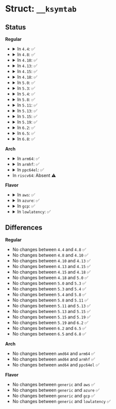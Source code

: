 # Struct: <code>__ksymtab</code>

## Status
<b>Regular</b>
<ul>
<li>
<details>
<summary>In <code>4.4</code>: ✅</summary>

```c
struct __ksymtab {
    long unsigned int value;
    const char *mod_name;
    long unsigned int mod_start;
    long unsigned int mod_end;
    const char *sec_name;
    long unsigned int sec_start;
    long unsigned int sec_end;
    const char *sym_name;
    long unsigned int sym_start;
    long unsigned int sym_end;
};
```
</details>
</li>
<li>
<details>
<summary>In <code>4.8</code>: ✅</summary>

```c
struct __ksymtab {
    long unsigned int value;
    const char *mod_name;
    long unsigned int mod_start;
    long unsigned int mod_end;
    const char *sec_name;
    long unsigned int sec_start;
    long unsigned int sec_end;
    const char *sym_name;
    long unsigned int sym_start;
    long unsigned int sym_end;
};
```
</details>
</li>
<li>
<details>
<summary>In <code>4.10</code>: ✅</summary>

```c
struct __ksymtab {
    long unsigned int value;
    const char *mod_name;
    long unsigned int mod_start;
    long unsigned int mod_end;
    const char *sec_name;
    long unsigned int sec_start;
    long unsigned int sec_end;
    const char *sym_name;
    long unsigned int sym_start;
    long unsigned int sym_end;
};
```
</details>
</li>
<li>
<details>
<summary>In <code>4.13</code>: ✅</summary>

```c
struct __ksymtab {
    long unsigned int value;
    const char *mod_name;
    long unsigned int mod_start;
    long unsigned int mod_end;
    const char *sec_name;
    long unsigned int sec_start;
    long unsigned int sec_end;
    const char *sym_name;
    long unsigned int sym_start;
    long unsigned int sym_end;
};
```
</details>
</li>
<li>
<details>
<summary>In <code>4.15</code>: ✅</summary>

```c
struct __ksymtab {
    long unsigned int value;
    const char *mod_name;
    long unsigned int mod_start;
    long unsigned int mod_end;
    const char *sec_name;
    long unsigned int sec_start;
    long unsigned int sec_end;
    const char *sym_name;
    long unsigned int sym_start;
    long unsigned int sym_end;
};
```
</details>
</li>
<li>
<details>
<summary>In <code>4.18</code>: ✅</summary>

```c
struct __ksymtab {
    long unsigned int value;
    const char *mod_name;
    long unsigned int mod_start;
    long unsigned int mod_end;
    const char *sec_name;
    long unsigned int sec_start;
    long unsigned int sec_end;
    const char *sym_name;
    long unsigned int sym_start;
    long unsigned int sym_end;
};
```
</details>
</li>
<li>
<details>
<summary>In <code>5.0</code>: ✅</summary>

```c
struct __ksymtab {
    long unsigned int value;
    const char *mod_name;
    long unsigned int mod_start;
    long unsigned int mod_end;
    const char *sec_name;
    long unsigned int sec_start;
    long unsigned int sec_end;
    const char *sym_name;
    long unsigned int sym_start;
    long unsigned int sym_end;
};
```
</details>
</li>
<li>
<details>
<summary>In <code>5.3</code>: ✅</summary>

```c
struct __ksymtab {
    long unsigned int value;
    const char *mod_name;
    long unsigned int mod_start;
    long unsigned int mod_end;
    const char *sec_name;
    long unsigned int sec_start;
    long unsigned int sec_end;
    const char *sym_name;
    long unsigned int sym_start;
    long unsigned int sym_end;
};
```
</details>
</li>
<li>
<details>
<summary>In <code>5.4</code>: ✅</summary>

```c
struct __ksymtab {
    long unsigned int value;
    const char *mod_name;
    long unsigned int mod_start;
    long unsigned int mod_end;
    const char *sec_name;
    long unsigned int sec_start;
    long unsigned int sec_end;
    const char *sym_name;
    long unsigned int sym_start;
    long unsigned int sym_end;
};
```
</details>
</li>
<li>
<details>
<summary>In <code>5.8</code>: ✅</summary>

```c
struct __ksymtab {
    long unsigned int value;
    const char *mod_name;
    long unsigned int mod_start;
    long unsigned int mod_end;
    const char *sec_name;
    long unsigned int sec_start;
    long unsigned int sec_end;
    const char *sym_name;
    long unsigned int sym_start;
    long unsigned int sym_end;
};
```
</details>
</li>
<li>
<details>
<summary>In <code>5.11</code>: ✅</summary>

```c
struct __ksymtab {
    long unsigned int value;
    const char *mod_name;
    long unsigned int mod_start;
    long unsigned int mod_end;
    const char *sec_name;
    long unsigned int sec_start;
    long unsigned int sec_end;
    const char *sym_name;
    long unsigned int sym_start;
    long unsigned int sym_end;
};
```
</details>
</li>
<li>
<details>
<summary>In <code>5.13</code>: ✅</summary>

```c
struct __ksymtab {
    long unsigned int value;
    const char *mod_name;
    long unsigned int mod_start;
    long unsigned int mod_end;
    const char *sec_name;
    long unsigned int sec_start;
    long unsigned int sec_end;
    const char *sym_name;
    long unsigned int sym_start;
    long unsigned int sym_end;
};
```
</details>
</li>
<li>
<details>
<summary>In <code>5.15</code>: ✅</summary>

```c
struct __ksymtab {
    long unsigned int value;
    const char *mod_name;
    long unsigned int mod_start;
    long unsigned int mod_end;
    const char *sec_name;
    long unsigned int sec_start;
    long unsigned int sec_end;
    const char *sym_name;
    long unsigned int sym_start;
    long unsigned int sym_end;
};
```
</details>
</li>
<li>
<details>
<summary>In <code>5.19</code>: ✅</summary>

```c
struct __ksymtab {
    long unsigned int value;
    const char *mod_name;
    long unsigned int mod_start;
    long unsigned int mod_end;
    const char *sec_name;
    long unsigned int sec_start;
    long unsigned int sec_end;
    const char *sym_name;
    long unsigned int sym_start;
    long unsigned int sym_end;
};
```
</details>
</li>
<li>
<details>
<summary>In <code>6.2</code>: ✅</summary>

```c
struct __ksymtab {
    long unsigned int value;
    const char *mod_name;
    long unsigned int mod_start;
    long unsigned int mod_end;
    const char *sec_name;
    long unsigned int sec_start;
    long unsigned int sec_end;
    const char *sym_name;
    long unsigned int sym_start;
    long unsigned int sym_end;
};
```
</details>
</li>
<li>
<details>
<summary>In <code>6.5</code>: ✅</summary>

```c
struct __ksymtab {
    long unsigned int value;
    const char *mod_name;
    long unsigned int mod_start;
    long unsigned int mod_end;
    const char *sec_name;
    long unsigned int sec_start;
    long unsigned int sec_end;
    const char *sym_name;
    long unsigned int sym_start;
    long unsigned int sym_end;
};
```
</details>
</li>
<li>
<details>
<summary>In <code>6.8</code>: ✅</summary>

```c
struct __ksymtab {
    long unsigned int value;
    const char *mod_name;
    long unsigned int mod_start;
    long unsigned int mod_end;
    const char *sec_name;
    long unsigned int sec_start;
    long unsigned int sec_end;
    const char *sym_name;
    long unsigned int sym_start;
    long unsigned int sym_end;
};
```
</details>
</li>
</ul>
<b>Arch</b>
<ul>
<li>
<details>
<summary>In <code>arm64</code>: ✅</summary>

```c
struct __ksymtab {
    long unsigned int value;
    const char *mod_name;
    long unsigned int mod_start;
    long unsigned int mod_end;
    const char *sec_name;
    long unsigned int sec_start;
    long unsigned int sec_end;
    const char *sym_name;
    long unsigned int sym_start;
    long unsigned int sym_end;
};
```
</details>
</li>
<li>
<details>
<summary>In <code>armhf</code>: ✅</summary>

```c
struct __ksymtab {
    long unsigned int value;
    const char *mod_name;
    long unsigned int mod_start;
    long unsigned int mod_end;
    const char *sec_name;
    long unsigned int sec_start;
    long unsigned int sec_end;
    const char *sym_name;
    long unsigned int sym_start;
    long unsigned int sym_end;
};
```
</details>
</li>
<li>
<details>
<summary>In <code>ppc64el</code>: ✅</summary>

```c
struct __ksymtab {
    long unsigned int value;
    const char *mod_name;
    long unsigned int mod_start;
    long unsigned int mod_end;
    const char *sec_name;
    long unsigned int sec_start;
    long unsigned int sec_end;
    const char *sym_name;
    long unsigned int sym_start;
    long unsigned int sym_end;
};
```
</details>
</li>
<li>
In <code>riscv64</code>: Absent ⚠️
</li>
</ul>
<b>Flavor</b>
<ul>
<li>
<details>
<summary>In <code>aws</code>: ✅</summary>

```c
struct __ksymtab {
    long unsigned int value;
    const char *mod_name;
    long unsigned int mod_start;
    long unsigned int mod_end;
    const char *sec_name;
    long unsigned int sec_start;
    long unsigned int sec_end;
    const char *sym_name;
    long unsigned int sym_start;
    long unsigned int sym_end;
};
```
</details>
</li>
<li>
<details>
<summary>In <code>azure</code>: ✅</summary>

```c
struct __ksymtab {
    long unsigned int value;
    const char *mod_name;
    long unsigned int mod_start;
    long unsigned int mod_end;
    const char *sec_name;
    long unsigned int sec_start;
    long unsigned int sec_end;
    const char *sym_name;
    long unsigned int sym_start;
    long unsigned int sym_end;
};
```
</details>
</li>
<li>
<details>
<summary>In <code>gcp</code>: ✅</summary>

```c
struct __ksymtab {
    long unsigned int value;
    const char *mod_name;
    long unsigned int mod_start;
    long unsigned int mod_end;
    const char *sec_name;
    long unsigned int sec_start;
    long unsigned int sec_end;
    const char *sym_name;
    long unsigned int sym_start;
    long unsigned int sym_end;
};
```
</details>
</li>
<li>
<details>
<summary>In <code>lowlatency</code>: ✅</summary>

```c
struct __ksymtab {
    long unsigned int value;
    const char *mod_name;
    long unsigned int mod_start;
    long unsigned int mod_end;
    const char *sec_name;
    long unsigned int sec_start;
    long unsigned int sec_end;
    const char *sym_name;
    long unsigned int sym_start;
    long unsigned int sym_end;
};
```
</details>
</li>
</ul>

## Differences
<b>Regular</b>
<ul>
<li>
No changes between <code>4.4</code> and <code>4.8</code> ✅
</li>
<li>
No changes between <code>4.8</code> and <code>4.10</code> ✅
</li>
<li>
No changes between <code>4.10</code> and <code>4.13</code> ✅
</li>
<li>
No changes between <code>4.13</code> and <code>4.15</code> ✅
</li>
<li>
No changes between <code>4.15</code> and <code>4.18</code> ✅
</li>
<li>
No changes between <code>4.18</code> and <code>5.0</code> ✅
</li>
<li>
No changes between <code>5.0</code> and <code>5.3</code> ✅
</li>
<li>
No changes between <code>5.3</code> and <code>5.4</code> ✅
</li>
<li>
No changes between <code>5.4</code> and <code>5.8</code> ✅
</li>
<li>
No changes between <code>5.8</code> and <code>5.11</code> ✅
</li>
<li>
No changes between <code>5.11</code> and <code>5.13</code> ✅
</li>
<li>
No changes between <code>5.13</code> and <code>5.15</code> ✅
</li>
<li>
No changes between <code>5.15</code> and <code>5.19</code> ✅
</li>
<li>
No changes between <code>5.19</code> and <code>6.2</code> ✅
</li>
<li>
No changes between <code>6.2</code> and <code>6.5</code> ✅
</li>
<li>
No changes between <code>6.5</code> and <code>6.8</code> ✅
</li>
</ul>
<b>Arch</b>
<ul>
<li>
No changes between <code>amd64</code> and <code>arm64</code> ✅
</li>
<li>
No changes between <code>amd64</code> and <code>armhf</code> ✅
</li>
<li>
No changes between <code>amd64</code> and <code>ppc64el</code> ✅
</li>
</ul>
<b>Flavor</b>
<ul>
<li>
No changes between <code>generic</code> and <code>aws</code> ✅
</li>
<li>
No changes between <code>generic</code> and <code>azure</code> ✅
</li>
<li>
No changes between <code>generic</code> and <code>gcp</code> ✅
</li>
<li>
No changes between <code>generic</code> and <code>lowlatency</code> ✅
</li>
</ul>
